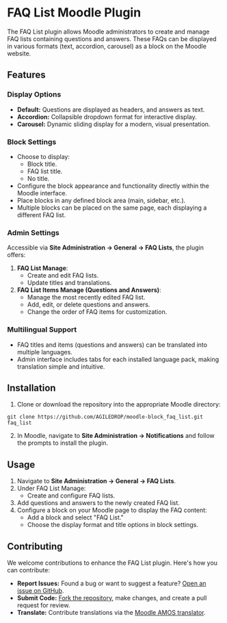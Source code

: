 # FAQ List Moodle Plugin

The FAQ List plugin allows Moodle administrators to create and manage FAQ lists containing questions and answers. These FAQs can be displayed in various formats (text, accordion, carousel) as a block on the Moodle website.

## Features

### Display Options

- **Default:** Questions are displayed as headers, and answers as text.
- **Accordion:** Collapsible dropdown format for interactive display.
- **Carousel:** Dynamic sliding display for a modern, visual presentation.

### Block Settings

- Choose to display:
  - Block title.
  - FAQ list title.
  - No title.
- Configure the block appearance and functionality directly within the Moodle interface.
- Place blocks in any defined block area (main, sidebar, etc.).
- Multiple blocks can be placed on the same page, each displaying a different FAQ list.

### Admin Settings

Accessible via **Site Administration -> General -> FAQ Lists**, the plugin offers:

1. **FAQ List Manage**:
   - Create and edit FAQ lists.
   - Update titles and translations.
2. **FAQ List Items Manage (Questions and Answers)**:
   - Manage the most recently edited FAQ list.
   - Add, edit, or delete questions and answers.
   - Change the order of FAQ items for customization.

### Multilingual Support

- FAQ titles and items (questions and answers) can be translated into multiple languages.
- Admin interface includes tabs for each installed language pack, making translation simple and intuitive.

## Installation

1. Clone or download the repository into the appropriate Moodle directory:

```
git clone https://github.com/AGILEDROP/moodle-block_faq_list.git faq_list
```

2. In Moodle, navigate to **Site Administration -> Notifications** and follow the prompts to install the plugin.

## Usage

1. Navigate to **Site Administration -> General -> FAQ Lists**.
2. Under FAQ List Manage:
   - Create and configure FAQ lists.
3. Add questions and answers to the newly created FAQ list.
4. Configure a block on your Moodle page to display the FAQ content:
   - Add a block and select "FAQ List."
   - Choose the display format and title options in block settings.

## Contributing

We welcome contributions to enhance the FAQ List plugin. Here's how you can contribute:

- **Report Issues:** Found a bug or want to suggest a feature? [Open an issue on GitHub](https://github.com/AGILEDROP/moodle-block_faq_list/issues/new).
- **Submit Code:** [Fork the repository](https://github.com/AGILEDROP/moodle-block_faq_list/fork), make changes, and create a pull request for review.
- **Translate:** Contribute translations via the [Moodle AMOS translator](https://lang.moodle.org/local/amos/view.php).
